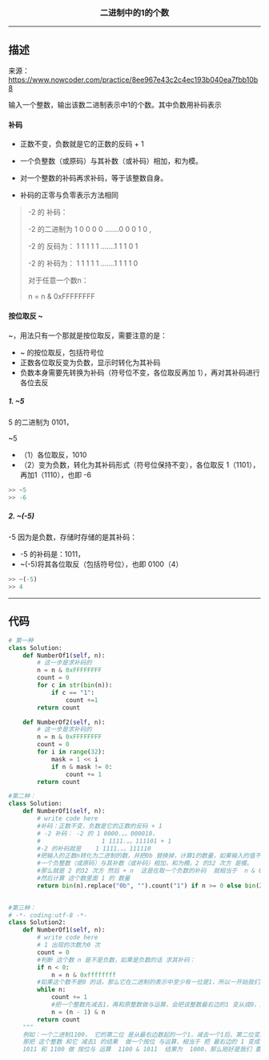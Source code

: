 ### <center>二进制中的1的个数
***
## 描述

来源：https://www.nowcoder.com/practice/8ee967e43c2c4ec193b040ea7fbb10b8

输入一个整数，输出该数二进制表示中1的个数。其中负数用补码表示

#### 补码

- 正数不变，负数就是它的正数的反码 + 1

- 一个负整数（或原码）与其补数（或补码）相加，和为模。
- 对一个整数的补码再求补码，等于该整数自身。

- 补码的正零与负零表示方法相同

>-2 的 补码：  
>
>-2 的二进制为   1 0 0 0 0 .......0 0 0 1 0 ,
>
>-2 的 反码为：  1 1 1 1 1 .......1 1 1 0 1
>
>-2 的 补码为：  1 1 1 1 1 .......1 1 1 1 0 
>
>对于任意一个数n：
>
>n = n & 0xFFFFFFFF 

#### 按位取反 ~

~，用法只有一个那就是按位取反，需要注意的是：

- ~ 的按位取反，包括符号位
- 正数各位取反变为负数，显示时转化为其补码
- 负数本身需要先转换为补码（符号位不变，各位取反再加 1），再对其补码进行各位去反

##### 1. ~5

5 的二进制为 0101，

~5

- （1）各位取反，1010
- （2）变为负数，转化为其补码形式（符号位保持不变），各位取反 1（1101），再加1（1110），也即 -6

```python
>> ~5
>> -6
```

##### 2. ~(-5)

-5 因为是负数，存储时存储的是其补码：

- -5 的补码是：1011，
- ~(-5)将其各位取反（包括符号位），也即 0100（4）

```python
>> ~(-5)
>> 4
```

___

## 代码

```python
# 第一种
class Solution:
    def NumberOf1(self, n):
        # 这一步是求补码的
        n = n & 0xFFFFFFFF
        count = 0
        for c in str(bin(n)):
            if c == "1":
                count +=1
        return count

    def NumberOf2(self, n):
        # 这一步是求补码的
        n = n & 0xFFFFFFFF
        count = 0
        for i in range(32):
            mask = 1 << i
            if n & mask != 0:
                count += 1
        return count

#第二种：
class Solution:           
    def NumberOf1(self, n):
        # write code here
        #补码：正数不变，负数是它的正数的反码 + 1
        # -2 补码： -2 的 1 0000.。。000010，
        #                 1 1111.。。111101 + 1
        #-2 的补码就是    1 1111.。。111110
        #把输入的正数n转化为二进制的数，并把0b 替换掉，计算1的数量，如果输入的值不是正数的话
        #一个负整数（或原码）与其补数（或补码）相加，和为模。2 的32 次方 是模。
        #那么就是 2 的32 次方 然后 + n  这是在取一个负数的补码  就相当于  n & 0xffffffff
        #然后计算 这个数里面 1 的 数量
        return bin(n).replace("0b", "").count("1") if n >= 0 else bin(2 ** 32 + n).replace("0b", "").count("1")

    
#第三种：
# -*- coding:utf-8 -*-
class Solution2:
    def NumberOf1(self, n):
        # write code here
        # 1 出现的次数为0 次
        count = 0
        #判断 这个数 n 是不是负数，如果是负数的话 求其补码：
        if n < 0:
            n = n & 0xffffffff
        #如果这个数不是0 的话，那么它在二进制的表示中至少有一位是1，所以一开始我们赋值 count +=1.
        while n:
            count += 1
            #把一个整数先减去1，再和原整数做与运算，会把该整数最右边的1 变从成0，那么一个二进制中有多少个1，就可以进行多少次这样的操作。
            n = (n - 1) & n
        return count
    """
    例如：一个二进制1100， 它的第二位 是从最右边数起的一个1，减去一个1后，第二位变成0，它后面的两位0变成1，而前面的1保持不变，因此结果是1011.
    那把 这个整数 和它 减去1 的结果  做一个按位 与运算，相当于 把 最右边的 1 变成 0,。
    1011 和 1100 做 按位与 运算  1100 & 1011  结果为  1000，那么刚好是我们 要得到 将最右边的1 变成0 的结果   1000.
    
```

